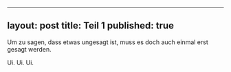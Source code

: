 <head>
    <meta property='og:image' content='http://www.aufdruckfancy.de/images/config.png'/>
</head>

---
layout: post
title: Teil 1
published: true
---




Um zu sagen, dass etwas ungesagt ist, muss es doch auch einmal erst gesagt werden.

Ui. Ui. Ui.

